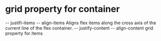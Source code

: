 # grid property for container
-- justifi-items
-- align-items
Aligns flex items along the cross axis of the current line of the flex container.
-- justify-content
-- align-content
grid property for items